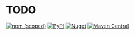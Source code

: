 # TODO

[![npm (scoped)](https://img.shields.io/npm/v/@cloudcamp/aws-runtime?color=blue&style=flat)](https://www.npmjs.com/package/@cloudcamp/aws-runtime)
[![PyPI](https://img.shields.io/pypi/v/cloudcamp.aws-runtime?color=blue&style=flat)](https://pypi.org/project/cloudcamp.aws-runtime/)
[![Nuget](https://img.shields.io/nuget/v/Cloudcamp.Aws.Runtime?color=blue&style=flat)](https://www.nuget.org/packages/Cloudcamp.Aws.Runtime)
[![Maven Central](https://img.shields.io/maven-central/v/com.cloudcamphq/aws-runtime?color=blue)](https://search.maven.org/artifact/com.cloudcamphq/aws-runtime)
